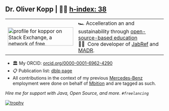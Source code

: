 ## Dr. Oliver Kopp | 👨‍🔬 [h-index: 38](https://scholar.google.de/citations?hl=de&user=nB2GungAAAAJ)

<table>
  <tr>
     <td style="border: none;"><a href="https://stackexchange.com/users/467725"><img src="https://stackexchange.com/users/flair/467725.png" width="208" height="58" alt="profile for koppor on Stack Exchange, a network of free, community-driven Q&amp;A sites" title="profile for koppor on Stack Exchange, a network of free, community-driven Q&amp;A sites"></a></td>
     <td>
       🏎&nbsp;Accelleration an and sustainability through <a href="https://devdocs.jabref.org/teaching.html">open-source-based education</a><br>
       🏊‍♀️ &nbsp;Core developer of <a href="https://www.jabref.org/">JabRef</a> and <a href="http://adr.github.io/madr">MADR</a>.
    </td>
  </tr>
</table>

- 🏛 My ORCID: [orcid.org/0000-0001-6962-4290](https://orcid.org/0000-0001-6962-4290)
- 📋 Publication list: [dblp page](https://dblp.org/pid/29/3402)
- All contributions in the context of my previous [Mercedes-Benz](https://opensource.mercedes-benz.com/) employment were done on behalf of [Mbition](https://mbition.io/) and are tagged as such.

*Hire me for support with Java, Open Source, and more. `#freelancing`*

[![trophy](https://github-profile-trophy.vercel.app/?username=koppor)](https://github.com/ryo-ma/github-profile-trophy)
